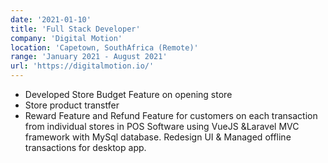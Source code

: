 ```yaml
---
date: '2021-01-10'
title: 'Full Stack Developer'
company: 'Digital Motion'
location: 'Capetown, SouthAfrica (Remote)'
range: 'January 2021 - August 2021'
url: 'https://digitalmotion.io/'
---
```



- Developed Store Budget Feature on opening store
- Store product transtfer
- Reward Feature and Refund Feature for customers on each transaction from individual stores in POS Software using VueJS &Laravel MVC framework with MySql database. Redesign UI & Managed offline transactions for desktop app.
